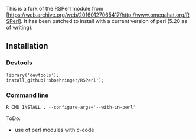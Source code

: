 This is a fork of the RSPerl module from [https://web.archive.org/web/20160127065417/http://www.omegahat.org/RSPerl]. It has been patched to install with a current version of perl (5.20 as of writing). 

## Installation

### Devtools

```
library('devtools');
install_github('sboehringer/RSPerl');
```

### Command line

```
R CMD INSTALL . --configure-args='--with-in-perl'
```


ToDo:
  * use of perl modules with c-code 
